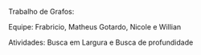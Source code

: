Trabalho de Grafos:

Equipe:
Frabricio,
Matheus Gotardo,
Nicole e
Willian

Atividades:
Busca em Largura e
Busca de profundidade
